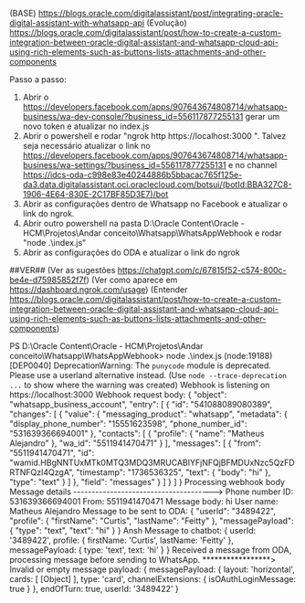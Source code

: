 (BASE) https://blogs.oracle.com/digitalassistant/post/integrating-oracle-digital-assistant-with-whatsapp-api
(Evolução) https://blogs.oracle.com/digitalassistant/post/how-to-create-a-custom-integration-between-oracle-digital-assistant-and-whatsapp-cloud-api-using-rich-elements-such-as-buttons-lists-attachments-and-other-components

Passo a passo:
1. Abrir o https://developers.facebook.com/apps/907643674808714/whatsapp-business/wa-dev-console/?business_id=556117877255131 gerar um novo token e atualizar no index.js
2. Abrir o powershell e rodar "ngrok http https://localhost:3000 ". Talvez seja necessário atualizar o link no https://developers.facebook.com/apps/907643674808714/whatsapp-business/wa-settings/?business_id=556117877255131 e no channel https://idcs-oda-c998e83e40244886b5bbacac765f125e-da3.data.digitalassistant.oci.oraclecloud.com/botsui/(botId:BBA327C8-1906-4E64-830E-2C17BF85D3E7)/bot
3. Abrir as configurações dentro de Whatsapp no Facebook e atualizar o link do ngrok.
4. Abrir outro powershell na pasta D:\Oracle Content\Oracle - HCM\Projetos\Andar conceito\Whatsapp\WhatsAppWebhook e rodar "node .\index.js"
5. Abrir as configurações do ODA e atualizar o link do ngrok


##VER##
(Ver as sugestões https://chatgpt.com/c/67815f52-c574-800c-be4e-d75985852f7f)
(Ver como aparece em https://dashboard.ngrok.com/usage)
(Entender https://blogs.oracle.com/digitalassistant/post/how-to-create-a-custom-integration-between-oracle-digital-assistant-and-whatsapp-cloud-api-using-rich-elements-such-as-buttons-lists-attachments-and-other-components)

PS D:\Oracle Content\Oracle - HCM\Projetos\Andar conceito\Whatsapp\WhatsAppWebhook> node .\index.js
(node:19188) [DEP0040] DeprecationWarning: The `punycode` module is deprecated. Please use a userland alternative instead.
(Use `node --trace-deprecation ...` to show where the warning was created)
Webhook is listening on https://localhost:3000
Webhook request body: {
  "object": "whatsapp_business_account",
  "entry": [
    {
      "id": "541088089080389",
      "changes": [
        {
          "value": {
            "messaging_product": "whatsapp",
            "metadata": {
              "display_phone_number": "15551623598",
              "phone_number_id": "531639366694001"
            },
            "contacts": [
              {
                "profile": {
                  "name": "Matheus Alejandro"
                },
                "wa_id": "5511941470471"
              }
            ],
            "messages": [
              {
                "from": "5511941470471",
                "id": "wamid.HBgNNTUxMTk0MTQ3MDQ3MRUCABIYFjNFQjBFMDUxNzc5QzFDRTNFQzI4QzgA",
                "timestamp": "1736536325",
                "text": {
                  "body": "hi"
                },
                "type": "text"
              }
            ]
          },
          "field": "messages"
        }
      ]
    }
  ]
}
Processing webhook body
Message details -------------------------------------->
Phone number ID: 531639366694001
From: 5511941470471
Message body: hi
User name: Matheus Alejandro
Message to be sent to ODA: {
  "userId": "3489422",
  "profile": {
    "firstName": "Curtis",
    "lastName": "Feitty"
  },
  "messagePayload": {
    "type": "text",
    "text": "hi"
  }
}
Ansh Message to chatbot: {
  userId: '3489422',
  profile: { firstName: 'Curtis', lastName: 'Feitty' },
  messagePayload: { type: 'text', text: 'hi' }
}
Received a message from ODA, processing message before sending to WhatsApp. *****************>
Invalid or empty message payload: {
  messagePayload: {
    layout: 'horizontal',
    cards: [ [Object] ],
    type: 'card',
    channelExtensions: { isOAuthLoginMessage: true }
  },
  endOfTurn: true,
  userId: '3489422'
}